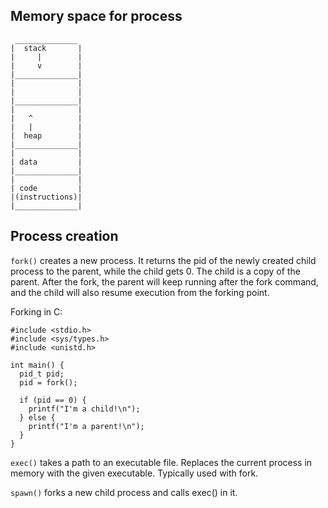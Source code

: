## Memory space for process

```
 ______________
|  stack       |
|     |        |
|     v        |
|______________|
|              |
|              |
|______________|
|              |
|   ^          |
|   |          |
|  heap        |
|______________|
|              |
| data         |
|______________|
|              |
| code         |
|(instructions)|
|______________|
```

## Process creation

`fork()` creates a new process.  It returns the pid of the newly created child process to the parent, while the child gets 0.  The child is a copy of the parent.  After the fork, the parent will keep running after the fork command, and the child will also resume execution from the forking point.

Forking in C:

```
#include <stdio.h>
#include <sys/types.h>
#include <unistd.h>

int main() {
  pid_t pid;
  pid = fork();

  if (pid == 0) {
    printf("I'm a child!\n");
  } else {
    printf("I'm a parent!\n");
  }
}

```

`exec()` takes a path to an executable file.  Replaces the current process in memory with the given executable.  Typically used with fork.

`spawn()` forks a new child process and calls exec() in it.